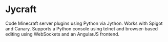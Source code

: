 # Jycraft

Code Minecraft server plugins using Python via Jython. Works with Spigot and Canary. Supports a Python console using telnet and browser-based editing using WebSockets and an AngularJS frontend.
